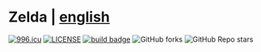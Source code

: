 # Zelda | [english](./README-en.md)

[![996.icu](https://img.shields.io/badge/link-996.icu-red.svg)](https://996.icu)
[![LICENSE](https://img.shields.io/badge/license-Anti%20996-blue.svg)](https://github.com/996icu/996.ICU/blob/master/LICENSE)
[![build badge](https://github.com/LJason77/Zelda/actions/workflows/rust.yml/badge.svg?branch=master)](https://github.com/LJason77/Zelda/actions/workflows/rust.yml)
![GitHub forks](https://img.shields.io/github/forks/LJason77/Zelda?style=social)
![GitHub Repo stars](https://img.shields.io/github/stars/LJason77/Zelda?style=social)

